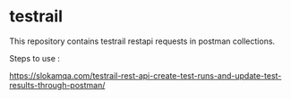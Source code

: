 # testrail
This repository contains testrail restapi requests in postman collections.

Steps to use : 

https://slokamqa.com/testrail-rest-api-create-test-runs-and-update-test-results-through-postman/

